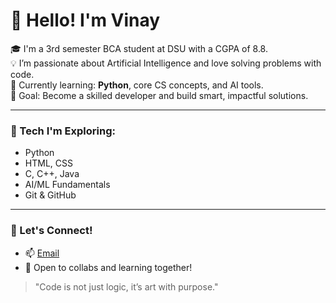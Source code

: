 # 👋 Hello! I'm Vinay

🎓 I'm a 3rd semester BCA student at DSU with a CGPA of 8.8.  
💡 I’m passionate about Artificial Intelligence and love solving problems with code.  
🐍 Currently learning: **Python**, core CS concepts, and AI tools.  
🌱 Goal: Become a skilled developer and build smart, impactful solutions.

---

### 🧠 Tech I'm Exploring:
- Python
- HTML, CSS
- C, C++, Java
- AI/ML Fundamentals
- Git & GitHub

---

### 🚀 Let's Connect!
- 📫 [Email](kmvinay76@gmil.com)
- 🤝 Open to collabs and learning together!

> "Code is not just logic, it’s art with purpose."